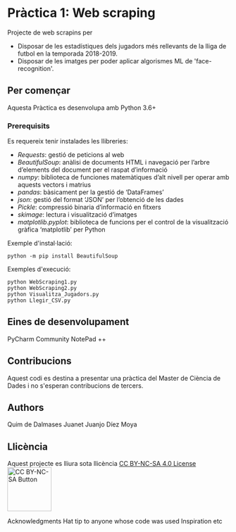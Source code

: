 # Pràctica 1: Web scraping
Projecte de web scrapins per 
* Disposar de les estadístiques dels jugadors més rellevants de la lliga de futbol en la temporada 2018-2019.
* Disposar de les imatges per poder aplicar algorismes ML de 'face-recognition'.

## Per començar
Aquesta Pràctica es desenvolupa amb Python 3.6+

### Prerequisits
Es requereix tenir instalades les llibreries:
*	_Requests_: gestió de peticions al web 
*	_BeautifulSoup_: anàlisi de documents HTML i navegació per l’arbre d’elements del document per el raspat d’informació
*	_numpy_: biblioteca de funciones matemàtiques d’alt nivell per operar amb aquests vectors i matrius
* _pandas_: bàsicament per la gestió de ‘DataFrames’
* _json_: gestió del format ‘JSON’ per l’obtenció de les dades
* _Pickle_: compressió binaria d’informació en fitxers
* _skimage_: lectura i visualització d’imatges
*	_matplotlib.pyplot_: biblioteca de funcions per el control de la visualització gràfica ‘matplotlib’ per Python

Exemple d'instal·lació:
``` Shell
python -m pip install BeautifulSoup
```

Exemples d'execució:
``` Shell
python WebScraping1.py
python WebScraping2.py
python Visualitza_Jugadors.py
python Llegir_CSV.py
```

## Eines de desenvolupament
PyCharm Community
NotePad ++

## Contribucions
Aquest codi es destina a presentar una pràctica del Master de Ciència de Dades i no s'esperan contribucions de tercers.

## Authors
Quim de Dalmases Juanet 
Juanjo Díez Moya

## Llicència
Aquest projecte es lliura sota llicència [CC BY-NC-SA 4.0 License](https://creativecommons.org/licenses/by-nc-sa/4.0/deed.ca)  
<a href="https://creativecommons.org/licenses/by-nc-sa/4.0/deed.ca"><img src="https://mirrors.creativecommons.org/presskit/buttons/88x31/png/by-nc-sa.png" width="100" alt="CC BY-NC-SA Button"></a>

Acknowledgments
Hat tip to anyone whose code was used
Inspiration
etc
